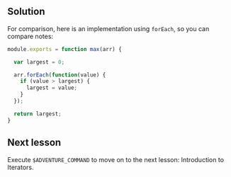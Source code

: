 ## Solution

For comparison, here is an implementation using `forEach`, so you can compare notes:

```js
module.exports = function max(arr) {

  var largest = 0;

  arr.forEach(function(value) {
    if (value > largest) {
      largest = value;
    }
  });

  return largest;
}
```

## Next lesson

Execute `$ADVENTURE_COMMAND` to move on to the next lesson: Introduction to Iterators.
